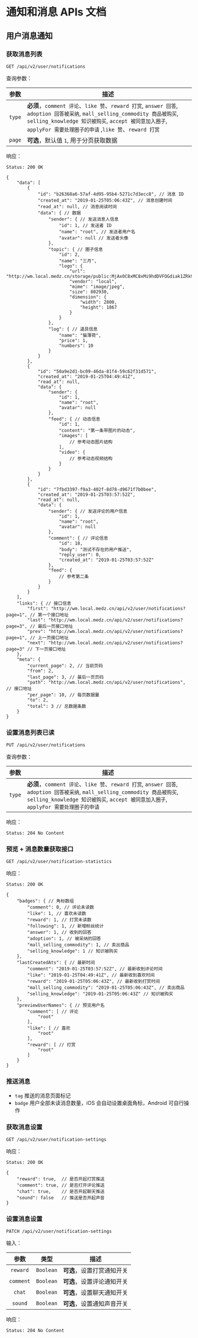 # 通知和消息 APIs 文档

## 用户消息通知

### 获取消息列表

```
GET /api/v2/user/notifications
```

查询参数：

| 参数 | 描述 |
|:----:|----|
| `type` | **必须**，`comment 评论`、`like 赞`、`reward 打赏`, `answer 回答`, `adoption 回答被采纳`, `mall_selling_commodity 商品被购买`, `selling_knowledge 知识被购买`, `accept 被同意加入圈子`, `applyFor 需要处理圈子的申请` ,`like 赞`、`reward 打赏` |
| `page` | **可选**，默认值 `1`, 用于分页获取数据 |

响应：

```
Status: 200 OK
```
```json5
{
    "data": [
        {
            "id": "b26368a6-57af-4d95-95b4-5271c7d3ecc8", // 消息 ID
            "created_at": "2019-01-25T05:06:43Z", // 消息创建时间
            "read_at": null, // 消息阅读时间
            "data": { // 数据
                "sender": { // 发送消息人信息
                    "id": 1, // 发送者 ID
                    "name": "root", // 发送者用户名
                    "avatar": null // 发送者头像
                },
                "topic": { // 圈子信息
                    "id": 2,
                    "name": "三月",
                    "logo": {
                        "url": "http://wm.local.medz.cn/storage/public:MjAxOC8xMC8xMi9hdDVFOGdiak1ZRk9JdEw5cmJUaDRCRXVLQXdGajg1R3FieGpCNWRlWnJNaEU5OGdLNlNUYnRCamVJQ3Zoa0h1LmpwZw==",
                        "vendor": "local",
                        "mime": "image/jpeg",
                        "size": 802930,
                        "dimension": {
                            "width": 2800,
                            "height": 1867
                        }
                    }
                },
                "log": { // 道具信息
                    "name": "猫薄荷",
                    "price": 1,
                    "numbers": 10
                }
            }
        },
        {
            "id": "50a9e2d1-bc09-46da-81f4-59c62f31d571",
            "created_at": "2019-01-25T04:49:41Z",
            "read_at": null,
            "data": {
                "sender": {
                    "id": 1,
                    "name": "root",
                    "avatar": null
                },
                "feed": { // 动态信息
                    "id": 1,
                    "content": "第一条带图片的动态",
                    "images": [
                        // 参考动态图片结构
                    ],
                    "video": {
                        // 参考动态视频结构
                    }
                }
            }
        },
        {
            "id": "7fbd3397-f9a3-402f-8d78-d9671f7b0bee",
            "created_at": "2019-01-25T03:57:52Z",
            "read_at": null,
            "data": {
                "sender": { // 发送评论的用户信息
                    "id": 1,
                    "name": "root",
                    "avatar": null
                },
                "comment": { // 评论信息
                    "id": 18,
                    "body": "测试不存在的用户推送",
                    "reply_user": 0,
                    "created_at": "2019-01-25T03:57:52Z"
                },
                "feed": {
                    // 参考第二条
                }
            }
        }
    ],
    "links": { // 接口信息
        "first": "http://wm.local.medz.cn/api/v2/user/notifications?page=1", // 第一个接口地址
        "last": "http://wm.local.medz.cn/api/v2/user/notifications?page=3", // 最后一页接口地址
        "prev": "http://wm.local.medz.cn/api/v2/user/notifications?page=1", // 上一页接口地址
        "next": "http://wm.local.medz.cn/api/v2/user/notifications?page=3" // 下一页接口地址
    },
    "meta": {
        "current_page": 2, // 当前页码
        "from": 2,
        "last_page": 3, // 最后一页页码
        "path": "http://wm.local.medz.cn/api/v2/user/notifications", // 接口地址
        "per_page": 10, // 每页数据量
        "to": 2,
        "total": 3 // 总数据条数
    }
}
```

### 设置消息列表已读

```
PUT /api/v2/user/notifications
```

查询参数：

| 参数 | 描述 |
|:----:|----|
| `type` | **必须**，`comment 评论`、`like 赞`、`reward 打赏`, `answer 回答`, `adoption 回答被采纳`, `mall_selling_commodity 商品被购买`, `selling_knowledge 知识被购买`, `accept 被同意加入圈子`, `applyFor 需要处理圈子的申请` |

响应：

```
Status: 204 No Content
```

### 预览 + 消息数量获取接口

```
GET /api/v2/user/notification-statistics
```

响应：

```
Status: 200 OK
```
```json5
{
    "badges": { // 角标数组
        "comment": 0, // 评论未读数
        "like": 1, // 喜欢未读数
        "reward": 1, // 打赏未读数
        "following": 1, // 新增粉丝统计
        "answer": 1, // 收到的回答
        "adoption": 1, // 被采纳的回答
        "mall_selling_commodity": 1, // 卖出商品
        "selling_knowledge": 1 // 知识被购买
    },
    "lastCreatedAts": { // 最新时间
        "comment": "2019-01-25T03:57:52Z", // 最新收到评论时间
        "like": "2019-01-25T04:49:41Z", // 最新收到喜欢时间
        "reward": "2019-01-25T05:06:43Z", // 最新收到打赏时间
        "mall_selling_commodity": "2019-01-25T05:06:43Z", // 卖出商品
        "selling_knowledge": "2019-01-25T05:06:43Z" // 知识被购买
    },
    "previewUserNames": { // 预览用户名
        "comment": [ // 评论
            "root"
        ],
        "like": [ // 喜欢
            "root"
        ],
        "reward": [ // 打赏
            "root"
        ]
    }
}
```

### 推送消息

- `tag` 推送的消息页面标记
- `badge` 用户全部未读消息数量，iOS 会自动设置桌面角标，Android 可自行操作

### 获取消息设置

```
GET /api/v2/user/notification-settings
```

响应：

```
Status: 200 OK
```
```json5
{
    "reward": true,  // 是否开起打赏推送
    "comment": true, // 是否打开评论推送
    "chat": true,    // 是否开起聊天推送
    "sound": false   // 推送是否开起声音
}
```

### 设置消息设置

```
PATCH /api/v2/user/notification-settings
```

输入：

| 参数 | 类型 | 描述 |
|:----:|-----|-----|
| `reward` | `Boolean` | **可选**，设置打赏通知开关 |
| `comment` | `Boolean` | **可选**，设置评论通知开关 |
| `chat` | `Boolean` | **可选**，设置聊天通知开关 |
| `sound` | `Boolean` | **可选**，设置通知声音开关 |

响应：
```
Status: 204 No Content
```